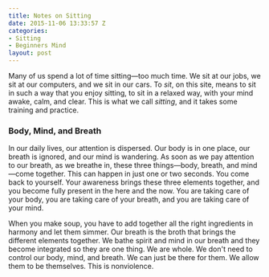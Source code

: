 ```yaml
---
title: Notes on Sitting
date: 2015-11-06 13:33:57 Z
categories:
- Sitting
- Beginners Mind
layout: post
---
```


Many of us spend a lot of time sitting—too much time. We sit at our jobs, we sit at our computers, and we sit in our cars. To _sit_, on this site, means to sit in such a way that you enjoy sitting, to sit in a relaxed way, with your mind awake, calm, and clear. This is what we call _sitting_, and it takes some training and practice.

### Body, Mind, and Breath

In our daily lives, our attention is dispersed. Our body is in one place, our breath is ignored, and our mind is wandering. As soon as we pay attention to our breath, as we breathe in, these three things—body, breath, and mind—come together. This can happen in just one or two seconds. You come back to yourself. Your awareness brings these three elements together, and you become fully present in the here and the now. You are taking care of your body, you are taking care of your breath, and you are taking care of your mind.

When you make soup, you have to add together all the right ingredients in harmony and let them simmer. Our breath is the broth that brings the different elements together. We bathe spirit and mind in our breath and they become integrated so they are one thing. We are whole. We don't need to control our body, mind, and breath. We can just be there for them. We allow them to be themselves. This is nonviolence.
